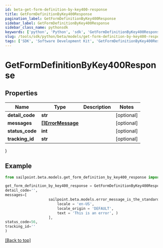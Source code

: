 ```yaml
---
id: beta-get-form-definition-by-key400-response
title: GetFormDefinitionByKey400Response
pagination_label: GetFormDefinitionByKey400Response
sidebar_label: GetFormDefinitionByKey400Response
sidebar_class_name: pythonsdk
keywords: ['python', 'Python', 'sdk', 'GetFormDefinitionByKey400Response', 'BetaGetFormDefinitionByKey400Response'] 
slug: /tools/sdk/python/beta/models/get-form-definition-by-key400-response
tags: ['SDK', 'Software Development Kit', 'GetFormDefinitionByKey400Response', 'BetaGetFormDefinitionByKey400Response']
---
```


# GetFormDefinitionByKey400Response


## Properties

Name | Type | Description | Notes
------------ | ------------- | ------------- | -------------
**detail_code** | **str** |  | [optional] 
**messages** | [**[]ErrorMessage**](error-message) |  | [optional] 
**status_code** | **int** |  | [optional] 
**tracking_id** | **str** |  | [optional] 
}

## Example

```python
from sailpoint.beta.models.get_form_definition_by_key400_response import GetFormDefinitionByKey400Response

get_form_definition_by_key400_response = GetFormDefinitionByKey400Response(
detail_code='',
messages=[
                    sailpoint.beta.models.error_message_is_the_standard_api_error_response_message_type/.ErrorMessage is the standard API error response message type.(
                        locale = 'en-US', 
                        locale_origin = 'DEFAULT', 
                        text = 'This is an error', )
                    ],
status_code=56,
tracking_id=''
)

```
[[Back to top]](#) 

